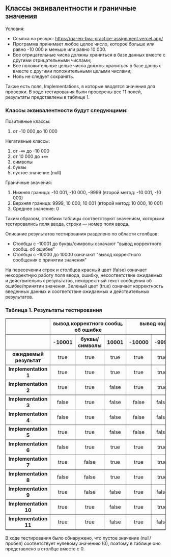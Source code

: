 ## Классы эквивалентности и граничные значения

Условия:

- Ссылка на ресурс: https://qa-ep-bva-practice-assignment.vercel.app/
- Программа принимает любое целое число, которое больше или равно -10 000 и меньше или равно 10 000.
- Все отрицательные числа должны храниться в базе данных вместе с другими отрицательными числами;
- Все положительные целые числа должны храниться в базе данных вместе с другими положительными целыми числами;
- Ноль не следует сохранять.

Также есть поля, Implementations, в которые вводятся значения для проверки. В ходе тестирования были проверены все 11 полей, результаты представлены в таблице 1.

### Классы эквивалентности будут следующими:

Позитивные классы:

1. от -10 000 до 10 000

Негативные классы:

1. от -∞ до -10 000  
2. от 10 000 до +∞  
3. символы  
4. буквы  
5. пустое значение (null)

Граничные значения:

1. Нижняя граница: -10 001, -10 000, -9999 (второй метод: -10 001, -10 000)  
2. Верхняя граница: 9999, 10 000, 10 001 (второй метод: 10 000, 10 001)  
3. Среднее значение: 0

Таким образом, столбики таблицы соответствуют значениям, которыми тестировались поля ввода, строки — номер поля ввода.

Описание результатов тестирования разделено по области столбцов:

- Столбцы с -10001 до буквы/символы означают "вывод корректного сообщ. об ошибке"
- Столбцы с -10000 до 10000 означают "вывод корректного сообщения о принятии значения"

На пересечении строк и столбцов красный цвет (false) означает некорректную работу поля ввода, ошибку, несоответствие ожидаемых и действительных результатов, некорректный текст сообщения об ошибке/принятии значения. Зеленый цвет (true) означает корректность введенных данных и соответствие ожидаемых и действительных результатов.

### Таблица 1. Результаты тестирования

<table border="1" cellpadding="5" cellspacing="0" style="border-collapse: collapse; text-align: center; width: 100%;">
<thead>
  <tr>
    <th></th>
    <th colspan="3">вывод корректного сообщ. об ошибке</th>
    <th colspan="7">вывод корректного сообщения о принятии значения</th>
  </tr>
  <tr>
    <th></th>
    <th>-10001</th>
    <th>буквы/символы</th>
    <th>10001</th>
    <th>-10000</th>
    <th>-9999</th>
    <th>-1</th>
    <th>0</th>
    <th>1</th>
    <th>9999</th>
    <th>10000</th>
  </tr>
</thead>
<tbody>
  <tr>
    <td><b>ожидаемый результат</b></td>
    <td>true</td>
    <td>true</td>
    <td>true</td>
    <td>true</td>
    <td>true</td>
    <td>true</td>
    <td>true</td>
    <td>true</td>
    <td>true</td>
    <td>true</td>
  </tr>
  <tr>
    <td><b>Implementation 1</b></td>
    <td>true</td>
    <td>true</td>
    <td>true</td>
    <td>true</td>
    <td>true</td>
    <td>true</td>
    <td>true</td>
    <td>true</td>
    <td>true</td>
    <td>true</td>
  </tr>
  <tr>
    <td><b>Implementation 2</b></td>
    <td>true</td>
    <td>true</td>
    <td>false</td>
    <td>true</td>
    <td>true</td>
    <td>true</td>
    <td>true</td>
    <td>true</td>
    <td>false</td>
    <td>true</td>
  </tr>
  <tr>
    <td><b>Implementation 3</b></td>
    <td>false</td>
    <td>true</td>
    <td>false</td>
    <td>false</td>
    <td>false</td>
    <td>false</td>
    <td>false</td>
    <td>false</td>
    <td>false</td>
    <td>true</td>
  </tr>
  <tr>
    <td><b>Implementation 4</b></td>
    <td>false</td>
    <td>true</td>
    <td>false</td>
    <td>false</td>
    <td>false</td>
    <td>true</td>
    <td>false</td>
    <td>false</td>
    <td>false</td>
    <td>true</td>
  </tr>
  <tr>
    <td><b>Implementation 5</b></td>
    <td>true</td>
    <td>true</td>
    <td>false</td>
    <td>false</td>
    <td>false</td>
    <td>false</td>
    <td>false</td>
    <td>true</td>
    <td>true</td>
    <td>true</td>
  </tr>
  <tr>
    <td><b>Implementation 6</b></td>
    <td>false</td>
    <td>true</td>
    <td>true</td>
    <td>true</td>
    <td>true</td>
    <td>true</td>
    <td>true</td>
    <td>true</td>
    <td>false</td>
    <td>true</td>
  </tr>
  <tr>
    <td><b>Implementation 7</b></td>
    <td>true</td>
    <td>false</td>
    <td>true</td>
    <td>true</td>
    <td>true</td>
    <td>true</td>
    <td>true</td>
    <td>false</td>
    <td>true</td>
    <td>true</td>
  </tr>
  <tr>
    <td><b>Implementation 8</b></td>
    <td>false</td>
    <td>false</td>
    <td>true</td>
    <td>true</td>
    <td>true</td>
    <td>true</td>
    <td>true</td>
    <td>false</td>
    <td>false</td>
    <td>true</td>
  </tr>
  <tr>
    <td><b>Implementation 9</b></td>
    <td>true</td>
    <td>false</td>
    <td>false</td>
    <td>true</td>
    <td>false</td>
    <td>false</td>
    <td>false</td>
    <td>false</td>
    <td>true</td>
    <td>true</td>
  </tr>
  <tr>
    <td><b>Implementation 10</b></td>
    <td>true</td>
    <td>true</td>
    <td>false</td>
    <td>true</td>
    <td>true</td>
    <td>true</td>
    <td>false</td>
    <td>true</td>
    <td>true</td>
    <td>true</td>
  </tr>
  <tr>
    <td><b>Implementation 11</b></td>
    <td>true</td>
    <td>true</td>
    <td>false</td>
    <td>true</td>
    <td>false</td>
    <td>true</td>
    <td>true</td>
    <td>true</td>
    <td>true</td>
    <td>true</td>
  </tr>
</tbody>
</table>

В ходе тестирования было обнаружено, что пустое значение (null/пробел) соответствует нулевому значению (0), поэтому в таблице оно представлено в столбце вместе с 0.
